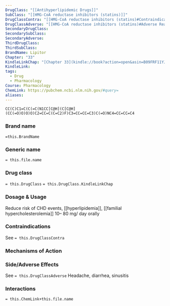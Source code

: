 ```yaml
---
DrugClass: "[[Antihyperlipidemic Drugs]]"
SubClass: "[[HMG-CoA reductase inhibitors (statins)]]"
DrugClassContra: "[[HMG-CoA reductase inhibitors (statins)#Contraindications]]"
DrugClassAdverse: "[[HMG-CoA reductase inhibitors (statins)#Adverse Reactions]]"
SecondaryDrugClass: 
SecondarySubClass: 
SecondaryAdverse: 
ThirdDrugClass: 
ThirdSubClass: 
BrandName: Lipitor
Chapter: "33"
KindleLinkChap: "[Chapter 33](kindle://book?action=open&asin=B09FRF11YJ&location=17954)"
KindleLink: 
tags:
  - Drug
  - Pharmacology
Course: Pharmacology
ChemLink: https://pubchem.ncbi.nlm.nih.gov/#query=
aliases:
---
```

```smiles
CC(C)C1=C(C(=C(N1CC[C@H](C[C@H](CC(=O)O)O)O)C2=CC=C(C=C2)F)C3=CC=CC=C3)C(=O)NC4=CC=CC=C4
```

### Brand name
`=this.BrandName`

### Generic name
`= this.file.name`

### Drug class 
`= this.DrugClass`
	`= this.DrugClass.KindleLinkChap`

### Dosage & Usage
Reduce risk of CHD events, [[hyperlipidemia]], [[familial hypercholesterolemia]]
10– 80 mg/ day orally

### Contraindications
See `= this.DrugClassContra`

### Mechanisms of Action


### Side/Adverse Effects
See `= this.DrugClassAdverse`
Headache, diarrhea, sinusitis

### Interactions

`= this.ChemLink+this.file.name`

 